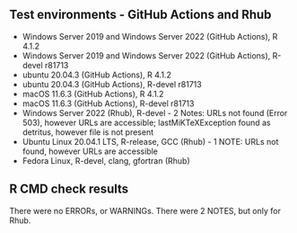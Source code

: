 ## Test environments - GitHub Actions and Rhub
* Windows Server 2019 and Windows Server 2022 (GitHub Actions), R 4.1.2
* Windows Server 2019 and Windows Server 2022 (GitHub Actions), R-devel r81713
* ubuntu 20.04.3 (GitHub Actions), R 4.1.2
* ubuntu 20.04.3 (GitHub Actions), R-devel r81713
* macOS 11.6.3 (GitHub Actions), R 4.1.2
* macOS 11.6.3 (GitHub Actions), R-devel r81713
* Windows Server 2022 (Rhub), R-devel - 2 Notes: URLs not found (Error 503), however URLs are accessible; lastMiKTeXException found as detritus, however file is not present
* Ubuntu Linux 20.04.1 LTS, R-release, GCC (Rhub) - 1 NOTE: URLs not found, however URLs are accessible
* Fedora Linux, R-devel, clang, gfortran (Rhub)

## R CMD check results
There were no ERRORs, or WARNINGs. 
There were 2 NOTES, but only for Rhub.
